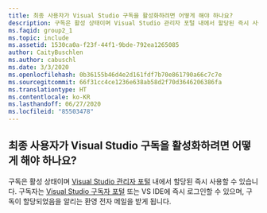 ```yaml
---
title: 최종 사용자가 Visual Studio 구독을 활성화하려면 어떻게 해야 하나요?
description: 구독은 활성 상태이며 Visual Studio 관리자 포털 내에서 할당된 즉시 사용할 수 있습니다. 구독자는...
ms.faqid: group2_1
ms.topic: include
ms.assetid: 1530ca0a-f23f-44f1-9bde-792ea1265085
author: CaityBuschlen
ms.author: cabuschl
ms.date: 3/3/2020
ms.openlocfilehash: 0b36155b46d4e2d161fdf7b70e861790a66c7c7e
ms.sourcegitcommit: 66f31cc4ce1236e638ab58d2f70d3646206386fa
ms.translationtype: HT
ms.contentlocale: ko-KR
ms.lasthandoff: 06/27/2020
ms.locfileid: "85503478"
---
```

## <a name="how-do-my-end-users-activate-their-visual-studio-subscription"></a>최종 사용자가 Visual Studio 구독을 활성화하려면 어떻게 해야 하나요?

구독은 활성 상태이며 [Visual Studio 관리자 포털](https://manage.visualstudio.com/subscribers) 내에서 할당된 즉시 사용할 수 있습니다. 구독자는 [Visual Studio 구독자 포털](https://my.visualstudio.com/) 또는 VS IDE에 즉시 로그인할 수 있으며, 구독이 할당되었음을 알리는 환영 전자 메일을 받게 됩니다.
